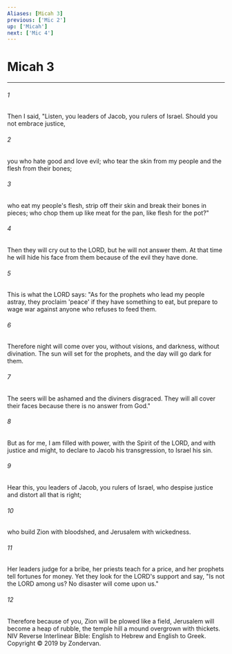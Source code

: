 ```yaml
---
Aliases: [Micah 3]
previous: ['Mic 2']
up: ['Micah']
next: ['Mic 4']
---
```

# Micah 3

***


###### 1 
Then I said, "Listen, you leaders of Jacob, you rulers of Israel. Should you not embrace justice, 

###### 2 
you who hate good and love evil; who tear the skin from my people and the flesh from their bones; 

###### 3 
who eat my people's flesh, strip off their skin and break their bones in pieces; who chop them up like meat for the pan, like flesh for the pot?" 

###### 4 
Then they will cry out to the LORD, but he will not answer them. At that time he will hide his face from them because of the evil they have done. 

###### 5 
This is what the LORD says: "As for the prophets who lead my people astray, they proclaim 'peace' if they have something to eat, but prepare to wage war against anyone who refuses to feed them. 

###### 6 
Therefore night will come over you, without visions, and darkness, without divination. The sun will set for the prophets, and the day will go dark for them. 

###### 7 
The seers will be ashamed and the diviners disgraced. They will all cover their faces because there is no answer from God." 

###### 8 
But as for me, I am filled with power, with the Spirit of the LORD, and with justice and might, to declare to Jacob his transgression, to Israel his sin. 

###### 9 
Hear this, you leaders of Jacob, you rulers of Israel, who despise justice and distort all that is right; 

###### 10 
who build Zion with bloodshed, and Jerusalem with wickedness. 

###### 11 
Her leaders judge for a bribe, her priests teach for a price, and her prophets tell fortunes for money. Yet they look for the LORD's support and say, "Is not the LORD among us? No disaster will come upon us." 

###### 12 
Therefore because of you, Zion will be plowed like a field, Jerusalem will become a heap of rubble, the temple hill a mound overgrown with thickets. NIV Reverse Interlinear Bible: English to Hebrew and English to Greek. Copyright © 2019 by Zondervan.
